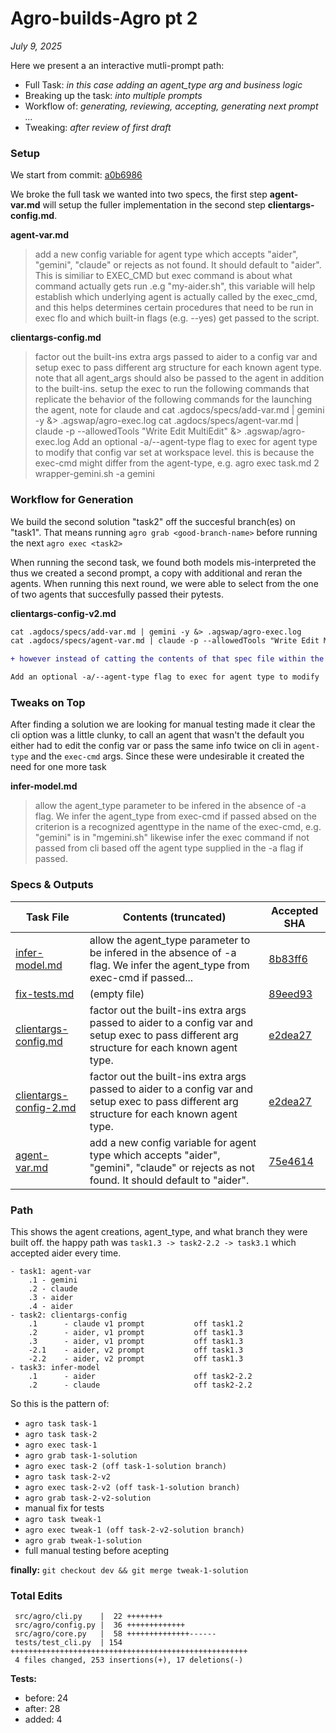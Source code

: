 # Agro-builds-Agro pt 2
_July 9, 2025_

Here we present a an interactive mutli-prompt path:
- Full Task: _in this case adding an agent_type arg and business logic_
- Breaking up the task: _into multiple prompts_
- Workflow of: _generating, reviewing, accepting, generating next prompt ..._
- Tweaking: _after review of first draft_

### Setup

We start from commit: [a0b6986](https://github.com/sutt/agro/commit/a0b6986)

We broke the full task we wanted into two specs, the first step **agent-var.md** will setup the fuller implementation in the second step **clientargs-config.md**.

**agent-var.md**
>add a new config variable for agent type which accepts "aider", "gemini", "claude" or rejects as not found. It should default to "aider".
This is similiar to EXEC_CMD but exec command is about what command actually gets run .e.g "my-aider.sh", this variable will help establish which underlying agent is actually called by the exec_cmd, and this helps determines certain procedures that need to be run in exec flo  and which built-in flags (e.g. --yes) get passed to the script.

**clientargs-config.md**
>factor out the built-ins extra args passed to aider to a config var and setup exec to pass different arg structure for each known agent type.
note that all agent_args should also be passed to the agent in addition to the built-ins.
setup the exec to run the following commands that replicate the behavior of the following commands for the launching the agent, note for claude and 
cat .agdocs/specs/add-var.md | gemini -y &> .agswap/agro-exec.log
cat .agdocs/specs/agent-var.md | claude -p --allowedTools "Write Edit MultiEdit" &> .agswap/agro-exec.log
Add an optional -a/--agent-type flag to exec for agent type to modify that config var set at workspace level. this is because the exec-cmd might differ from the agent-type, e.g.
> agro exec task.md 2 wrapper-gemini.sh -a gemini

### Workflow for Generation
 
We build the second solution "task2" off the succesful branch(es) on "task1". That means running `agro grab <good-branch-name>` before running the next `agro exec <task2>`

When running the second task, we found both models mis-interpreted the thus we created a second prompt, a copy with additional and reran the agents. When running this next round, we were able to select from the one of two agents that succesfully passed their pytests.

**clientargs-config-v2.md**
```diff
cat .agdocs/specs/add-var.md | gemini -y &> .agswap/agro-exec.log
cat .agdocs/specs/agent-var.md | claude -p --allowedTools "Write Edit MultiEdit" &> .agswap/agro-exec.log

+ however instead of catting the contents of that spec file within the shell command, read the contents in (exit status 1 if file empty) and then dump those to stdin with the command

Add an optional -a/--agent-type flag to exec for agent type to modify 
```

### Tweaks on Top

After finding a solution we are looking for manual testing made it clear the cli option was a little clunky, to call an agent that wasn't the default you either had to edit the config var or pass the same info twice on cli in `agent-type` and the `exec-cmd` args. Since these were undesirable it created the need for one more task 

**infer-model.md**

>allow the agent_type parameter to be infered in the absence of -a flag. We infer the agent_type from exec-cmd if passed absed on the criterion is a recognized agenttype in the name of the exec-cmd, e.g. "gemini" is in "mgemini.sh"
likewise infer the exec command if not passed from cli based off the agent type supplied in the -a flag if passed.



### Specs & Outputs


| Task File | Contents (truncated) | Accepted SHA |
|------|-------------|---------|
| [infer-model.md](../.public-agdocs/specs/infer-model.md) | allow the agent_type parameter to be infered in the absence of -a flag. We infer the agent_type from exec-cmd if passed... | [8b83ff6](https://github.com/sutt/agro/commit/8b83ff6) |
| [fix-tests.md](../.public-agdocs/specs/fix-tests.md) | (empty file) | [89eed93](https://github.com/sutt/agro/commit/89eed93) |
| [clientargs-config.md](../.public-agdocs/specs/clientargs-config.md) | factor out the built-ins extra args passed to aider to a config var and setup exec to pass different arg structure for each known agent type. | [e2dea27](https://github.com/sutt/agro/commit/e2dea27) |
| [clientargs-config-2.md](../.public-agdocs/specs/clientargs-config-2.md) | factor out the built-ins extra args passed to aider to a config var and setup exec to pass different arg structure for each known agent type. | [e2dea27](https://github.com/sutt/agro/commit/e2dea27) |
| [agent-var.md](../.public-agdocs/specs/agent-var.md) | add a new config variable for agent type which accepts "aider", "gemini", "claude" or rejects as not found. It should default to "aider". | [75e4614](https://github.com/sutt/agro/commit/75e4614) |


### Path

This shows the agent creations, agent_type, and what branch they were built off. the happy path was `task1.3 -> task2-2.2 -> task3.1` which accepted aider every time.


```
- task1: agent-var
    .1 - gemini
    .2 - claude
    .3 - aider
    .4 - aider
- task2: clientargs-config
    .1      - claude v1 prompt           off task1.2
    .2      - aider, v1 prompt           off task1.3
    .3      - aider, v1 prompt           off task1.3
    -2.1    - aider, v2 prompt           off task1.3
    -2.2    - aider, v2 prompt           off task1.3
- task3: infer-model
    .1      - aider                      off task2-2.2
    .2      - claude                     off task2-2.2
```


So this is the pattern of:
- `agro task task-1`
- `agro task task-2`
- `agro exec task-1`
- `agro grab task-1-solution`
- `agro exec task-2 (off task-1-solution branch)`
- `agro task task-2-v2`
- `agro exec task-2-v2 (off task-1-solution branch)` 
- `agro grab task-2-v2-solution`
- manual fix for tests
- `agro task tweak-1`
- `agro exec tweak-1 (off task-2-v2-solution branch)`
- `agro grab tweak-1-solution`
- full manual testing before acepting

**finally:** `git checkout dev && git merge tweak-1-solution`


### Total Edits

```
 src/agro/cli.py    |  22 ++++++++
 src/agro/config.py |  36 +++++++++++++
 src/agro/core.py   |  58 ++++++++++++++------
 tests/test_cli.py  | 154 +++++++++++++++++++++++++++++++++++++++++++++++++++++
 4 files changed, 253 insertions(+), 17 deletions(-)

```

**Tests:** 
- before: 24
- after: 28
- added: 4